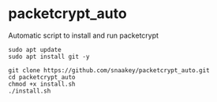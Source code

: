 # packetcrypt_auto
Automatic script to install and run packetcrypt
<br>

```
sudo apt update
sudo apt install git -y

git clone https://github.com/snaakey/packetcrypt_auto.git
cd packetcrypt_auto
chmod +x install.sh
./install.sh
